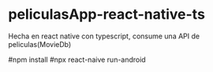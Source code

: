 # peliculasApp-react-native-ts
Hecha en react native con typescript, consume una API de peliculas(MovieDb)

#npm install
#npx react-naive run-android
